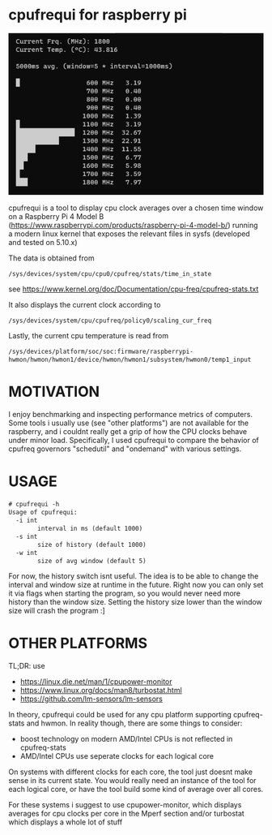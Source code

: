 cpufrequi for raspberry pi
==========================

![cpufrequi sample](cpufrequi-sample.png)

cpufrequi is a tool to display cpu clock averages over a chosen time window on a 
Raspberry Pi 4 Model B (https://www.raspberrypi.com/products/raspberry-pi-4-model-b/)
running a modern linux kernel that exposes the relevant files in sysfs (developed and tested on 5.10.x)

The data is obtained from

```
/sys/devices/system/cpu/cpu0/cpufreq/stats/time_in_state
```
see https://www.kernel.org/doc/Documentation/cpu-freq/cpufreq-stats.txt


It also displays the current clock according to

```
/sys/devices/system/cpu/cpufreq/policy0/scaling_cur_freq
```

Lastly, the current cpu temperature is read from

```
/sys/devices/platform/soc/soc:firmware/raspberrypi-hwmon/hwmon/hwmon1/device/hwmon/hwmon1/subsystem/hwmon0/temp1_input
```


MOTIVATION
==========

I enjoy benchmarking and inspecting performance metrics of computers. Some tools i usually use (see "other platforms") are not
available for the raspberry, and i couldnt really get a grip of how the CPU clocks behave under minor load.
Specifically, I used cpufrequi to compare the behavior of cpufreq governors "schedutil" and "ondemand" with various settings.


USAGE
=====

```
# cpufrequi -h
Usage of cpufrequi:
  -i int
        interval in ms (default 1000)
  -s int
        size of history (default 1000)
  -w int
        size of avg window (default 5)
```
For now, the history switch isnt useful. The idea is to be able to change the interval and window size at runtime in the future.
Right now you can only set it via flags when starting the program, so you would never need more history than the window size.
Setting the history size lower than the window size will crash the program :]



OTHER PLATFORMS
===============

TL;DR: use 
* https://linux.die.net/man/1/cpupower-monitor
* https://www.linux.org/docs/man8/turbostat.html
* https://github.com/lm-sensors/lm-sensors


In theory, cpufrequi could be used for any cpu platform supporting cpufreq-stats and hwmon.
In reality though, there are some things to consider:

* boost technology on modern AMD/Intel CPUs is not reflected in cpufreq-stats
* AMD/Intel CPUs use seperate clocks for each logical core

On systems with different clocks for each core, the tool just doesnt make sense in its current state.
You would really need an instance of the tool for each logical core, or have the tool
build some kind of average over all cores.

For these systems i suggest to use cpupower-monitor, which displays averages for cpu clocks per core
in the Mperf section and/or turbostat which displays a whole lot of stuff





